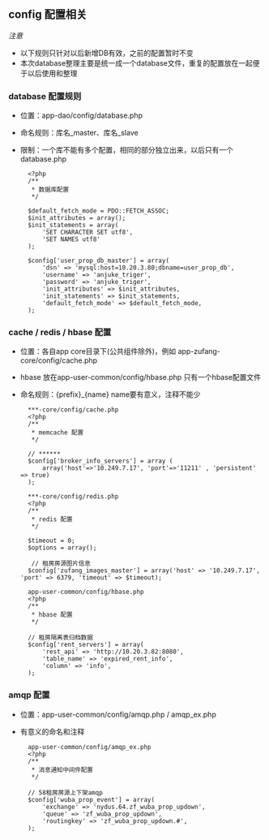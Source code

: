## config 配置相关

*注意*
* 以下规则只针对以后新增DB有效，之前的配置暂时不变
* 本次database整理主要是统一成一个database文件，重复的配置放在一起便于以后使用和整理

### database 配置规则

* 位置：app-dao/config/database.php
* 命名规则：库名_master、库名_slave
* 限制：一个库不能有多个配置，相同的部分独立出来，以后只有一个database.php

    	<?php
    	/**
    	 * 数据库配置
    	 */
    
    	$default_fetch_mode = PDO::FETCH_ASSOC;
    	$init_attributes = array();
    	$init_statements = array(
    		'SET CHARACTER SET utf8',
    		'SET NAMES utf8'
    	);

    	$config['user_prop_db_master'] = array(
    		'dsn' => 'mysql:host=10.20.3.80;dbname=user_prop_db',
    		'username' => 'anjuke_triger',
    		'password' => 'anjuke_triger',
    		'init_attributes' => $init_attributes,
    		'init_statements' => $init_statements,
    		'default_fetch_mode' => $default_fetch_mode,
    	);

### cache / redis / hbase 配置

* 位置：各自app core目录下(公共组件除外)，例如 app-zufang-core/config/cache.php
* hbase 放在app-user-common/config/hbase.php 只有一个hbase配置文件
* 命名规则：{prefix}_{name} name要有意义，注释不能少

        ***-core/config/cache.php
        <?php
        /**
         * memcache 配置
         */
        
        // ******
        $config['broker_info_servers'] = array (
            array('host'=>'10.249.7.17', 'port'=>'11211' , 'persistent' => true)
        );
        
        ***-core/config/redis.php
        <?php
        /**
         * redis 配置
         */
        
        $timeout = 0;
        $options = array();
        
         // 租房房源图片信息
        $config['zufang_images_master'] = array('host' => '10.249.7.17', 'port' => 6379, 'timeout' => $timeout);
        
        app-user-common/config/hbase.php
        <?php
        /**
         * hbase 配置
         */
         
        // 租房隔离表归档数据
        $config['rent_servers'] = array(
            'rest_api' => 'http://10.20.3.82:8080',
            'table_name' => 'expired_rent_info',
            'column' => 'info',
        );
        
### amqp 配置
* 位置：app-user-common/config/amqp.php / amqp_ex.php
* 有意义的命名和注释

        app-user-common/config/amqp_ex.php 
        <?php
        /**
         * 消息通知中间件配置
         */
         
        // 58租房房源上下架amqp
        $config['wuba_prop_event'] = array(
            'exchange' => 'nydus.64.zf_wuba_prop_updown',
            'queue' => 'zf_wuba_prop_updown',
            'routingkey' => 'zf_wuba_prop_updown.#',
        );
        